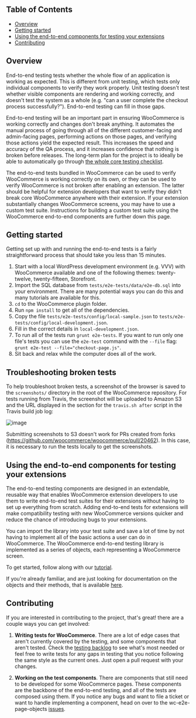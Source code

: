 <!-- START doctoc generated TOC please keep comment here to allow auto update -->
<!-- DON'T EDIT THIS SECTION, INSTEAD RE-RUN doctoc TO UPDATE -->
## Table of Contents

- [Overview](#overview)
- [Getting started](#getting-started)
- [Using the end-to-end components for testing your extensions](#using-the-end-to-end-components-for-testing-your-extensions)
- [Contributing](#contributing)

<!-- END doctoc generated TOC please keep comment here to allow auto update -->

## Overview

End-to-end testing tests whether the whole flow of an application is working as expected. This is different from unit testing, which tests only individual components to verify they work properly. Unit testing doesn't test whether visible components are rendering and working correctly, and doesn't test the system as a whole (e.g. "can a user complete the checkout process successfully?"). End-to-end testing can fill in those gaps.

End-to-end testing will be an important part in ensuring WooCommerce is working correctly and changes don't break anything. It automates the manual process of going through all of the different customer-facing and admin-facing pages, performing actions on those pages, and verifying those actions yield the expected result. This increases the speed and accuracy of the QA process, and it increases confidence that nothing is broken before releases. The long-term plan for the project is to ideally be able to automatically go through [the whole core testing checklist](https://github.com/woocommerce/woocommerce/wiki/Core-Testing-Checklist).

The end-to-end tests bundled in WooCommerce can be used to verify WooCommerce is working correctly on its own, or they can be used to verify WooCommerce is not broken after enabling an extension. The latter should be helpful for extension developers that want to verify they didn't break core WooCommerce anywhere with their extension. If your extension substantially changes WooCommerce screens, you may have to use a custom test suite. Instructions for building a custom test suite using the WooCommerce end-to-end components are further down this page.

## Getting started

Getting set up with and running the end-to-end tests is a fairly straightforward process that should take you less than 15 minutes.
1. Start with a local WordPress development environment (e.g. VVV) with WooCommerce available and one of the following themes: twenty-twelve, twenty-fifteen, Storefront.
2. Import the SQL database from `tests/e2e-tests/data/e2e-db.sql` into your environment. There are many potential ways you can do this and many tutorials are available for this. 
3. `cd` to the WooCommerce plugin folder.
4. Run `npm install` to get all of the dependencies.
5. Copy the file `tests/e2e-tests/config/local-sample.json` to `tests/e2e-tests/config/local-development.json`.
6. Fill in the correct details in `local-development.json`.
7. To run all of the tests run `grunt e2e-tests`. If you want to run only one file's tests you can use the `e2e-test` command with the `--file` flag: `grunt e2e-test --file="checkout-page.js"`.
8. Sit back and relax while the computer does all of the work.

## Troubleshooting broken tests

To help troubleshoot broken tests, a screenshot of the browser is saved to the `screenshots/` directory in the root of the WooCommerce repository. For tests running from Travis, the screenshot will be uploaded to Amazon S3 and the URL displayed in the section for the `travis.sh after` script in the Travis build job log:

![image](https://user-images.githubusercontent.com/31110506/40990860-59cb3af8-68af-11e8-9d62-f5cc7ddd15c6.png)

Submitting screenshots to S3 doesn't work for PRs created from forks (https://github.com/woocommerce/woocommerce/pull/20462). In this case, it is necessary to run the tests locally to get the screenshots. 

## Using the end-to-end components for testing your extensions

The end-to-end testing components are designed in an extendable, reusable way that enables WooCommerce extension developers to use them to write end-to-end test suites for their extensions without having to set up everything from scratch. Adding end-to-end tests for extensions will make compatibility testing with new WooCommerce versions quicker and reduce the chance of introducing bugs to your extensions.

You can import the library into your test suite and save a lot of time by not having to implement all of the basic actions a user can do in WooCommerce. The WooCommerce end-to-end testing library is implemented as a series of objects, each representing a WooCommerce screen. 

To get started, follow along with our [tutorial](https://woocommerce.github.io/wc-e2e-page-objects/wc-e2e-page-objects/0.2.2/tutorial-overview.html).

If you're already familiar, and are just looking for documentation on the objects and their methods, that is available [here](https://woocommerce.github.io/wc-e2e-page-objects/wc-e2e-page-objects/0.2.2/).

## Contributing

If you are interested in contributing to the project, that's great! there are a couple ways you can get involved:

1. **Writing tests for WooCommerce**. There are a lot of edge cases that aren't currently covered by the testing, and some components that aren't tested. Check the [testing backlog](https://github.com/woocommerce/woocommerce/wiki/Testing-Backlog) to see what's most needed or feel free to write tests for any gaps in testing that you notice following the same style as the current ones. Just open a pull request with your changes.

2. **Working on the test components**. There are components that still need to be developed for some WooCommerce pages. These components are the backbone of the end-to-end testing, and all of the tests are composed using them. If you notice any bugs and want to file a ticket or want to handle implementing a component, head on over to the wc-e2e-page-objects [issues](https://github.com/woocommerce/wc-e2e-page-objects/issues). 
